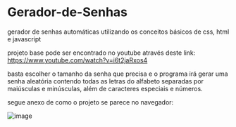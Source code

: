 # Gerador-de-Senhas
gerador de senhas automáticas utilizando os conceitos básicos de css, html e javascript

projeto base pode ser encontrado no youtube através deste link: https://www.youtube.com/watch?v=i6t2jaRxos4

basta escolher o tamanho da senha que precisa e o programa irá gerar uma senha aleatória contendo todas as letras do alfabeto separadas por maiúsculas e minúsculas, além de caracteres especiais e números.

segue anexo de como o projeto se parece no navegador:

![image](https://user-images.githubusercontent.com/112776678/210270832-19cccef8-27ec-47bc-81ba-8ddd2c270847.png)
